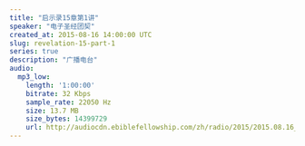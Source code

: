```yaml
---
title: "启示录15章第1讲"
speaker: "电子圣经团契"
created_at: 2015-08-16 14:00:00 UTC
slug: revelation-15-part-1
series: true
description: "广播电台"
audio:
  mp3_low:
    length: '1:00:00'
    bitrate: 32 Kbps
    sample_rate: 22050 Hz
    size: 13.7 MB
    size_bytes: 14399729
    url: http://audiocdn.ebiblefellowship.com/zh/radio/2015/2015.08.16_EBF_-_Revelation_15_Part_1.mp3
---
```

